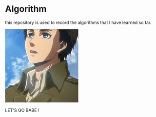 # Algorithm

this repository is used to record the algorithms that I have learned so far.

![Erengif](Algorithm.assets/Erengif.gif)

LET'S GO BABE ! 

